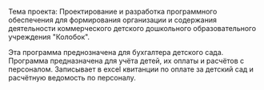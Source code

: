 ﻿Тема проекта: Проектирование и разработка программного обеспечения для формирования организации и содержания деятельности коммерческого детского дошкольного образовательного учреждения "Колобок".

Эта программа преднозначена для бухгалтера детского сада. 
Программа предназначена для учёта детей, их оплаты и расчётов с персоналом. 
Записывает в excel квитанции по оплате за детский сад и расчётную ведомость по персоналу.